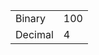 <table><tbody><tr class="odd"><td>Binary</td><td>100</td></tr><tr class="even"><td>Decimal</td><td>4</td></tr></tbody></table>
